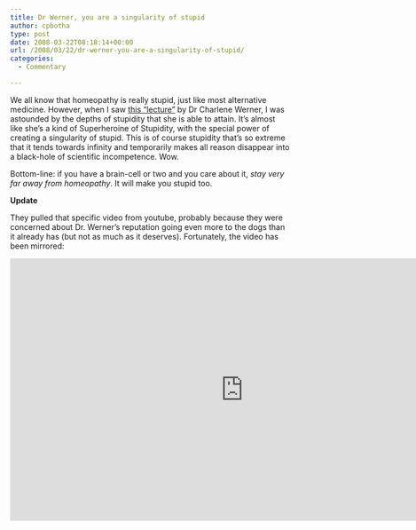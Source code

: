 ```yaml
---
title: Dr Werner, you are a singularity of stupid
author: cpbotha
type: post
date: 2008-03-22T08:18:14+00:00
url: /2008/03/22/dr-werner-you-are-a-singularity-of-stupid/
categories:
  - Commentary

---
```

We all know that homeopathy is really stupid, just like most alternative medicine. However, when I saw [this &#8220;lecture&#8221;][1] by Dr Charlene Werner, I was astounded by the depths of stupidity that she is able to attain. It&#8217;s almost like she&#8217;s a kind of Superheroine of Stupidity, with the special power of creating a singularity of stupid. This is of course stupidity that&#8217;s so extreme that it tends towards infinity and temporarily makes all reason disappear into a black-hole of scientific incompetence. Wow.

Bottom-line: if you have a brain-cell or two and you care about it, _stay very far away from homeopathy_. It will make you stupid too.

**Update**

They pulled that specific video from youtube, probably because they were concerned about Dr. Werner&#8217;s reputation going even more to the dogs than it already has (but not as much as it deserves). Fortunately, the video has been mirrored:

<div class="jetpack-video-wrapper">
  <span class="embed-youtube" style="text-align:center; display: block;"><iframe class='youtube-player' type='text/html' width='840' height='473' src='https://www.youtube.com/embed/C0c5yClip4o?version=3&#038;rel=1&#038;fs=1&#038;autohide=2&#038;showsearch=0&#038;showinfo=1&#038;iv_load_policy=1&#038;wmode=transparent' allowfullscreen='true' style='border:0;'></iframe></span>
</div>

 [1]: http://www.badscience.net/?p=642 "Singularity of Stupid lecture"
